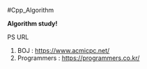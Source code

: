 
#Cpp_Algorithm

**Algorithm study!**

PS URL
1. BOJ : https://www.acmicpc.net/
2. Programmers : https://programmers.co.kr/
